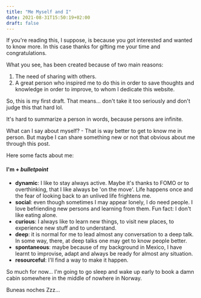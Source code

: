 ```yaml
---
title: "Me Myself and I"
date: 2021-08-31T15:50:19+02:00
draft: false
---
```

If you're reading this, I suppose, is because you got interested and wanted to know more. In this case thanks for gifting me your time and congratulations.

What you see, has been created because of two main reasons: 

1. The need of sharing with others.
2. A great person who inspired me to do this in order to save thoughts and knowledge in order to improve, to whom I dedicate this website.

So, this is my first draft. That means... don't take it too seriously and don't judge this that hard lol.

It's hard to summarize a person in words, because persons are infinite.

What can I say about myself? - That is way better to get to know me in person. But maybe I can share something new or not that obvious about me through this post.

Here some facts about me:

#### I'm + *bulletpoint*

- __dynamic__: I like to stay always active. Maybe it's thanks to FOMO or to overthinking, that I like always be 'on the move'. Life happens once and the fear of looking back to an unlived life frightens me.
- __social__: even though sometimes I may appear lonely, I do need people. I love befriending new persons and learning from them. Fun fact: I don't like eating alone.
- __curious__: I always like to learn new things, to visit new places, to experience new stuff and to understand. 
- __deep__: it is normal for me to lead almost any conversation to a deep talk. In some way, there, at deep talks one may get to know people better.
- __spontaneous__: maybe because of my background in Mexico, I have learnt to improvise, adapt and always be ready for almost any situation.
- __resourceful__: I'll find a way to make it happen.

So much for now... I'm going to go sleep and wake up early to book a damn cabin somewhere in the middle of nowhere in Norway. 

Buneas noches Zzz...
